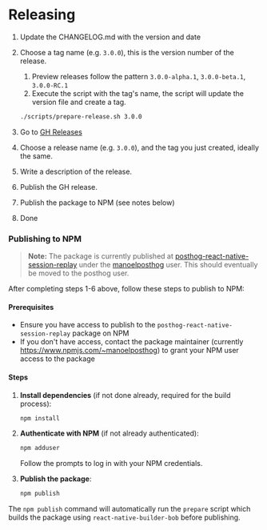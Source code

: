 Releasing
=========

 1. Update the CHANGELOG.md with the version and date 
 2. Choose a tag name (e.g. `3.0.0`), this is the version number of the release.
    1. Preview releases follow the pattern `3.0.0-alpha.1`, `3.0.0-beta.1`, `3.0.0-RC.1`
    2. Execute the script with the tag's name, the script will update the version file and create a tag.

    ```bash
    ./scripts/prepare-release.sh 3.0.0
    ```

 3. Go to [GH Releases](https://github.com/PostHog/posthog-react-native-session-replay/releases)
 4. Choose a release name (e.g. `3.0.0`), and the tag you just created, ideally the same.
 5. Write a description of the release.
 6. Publish the GH release.
 7. Publish the package to NPM (see notes below)
 8. Done

### Publishing to NPM

> **Note:** The package is currently published at [posthog-react-native-session-replay](https://www.npmjs.com/package/posthog-react-native-session-replay) under the [manoelposthog](https://www.npmjs.com/~manoelposthog) user. This should eventually be moved to the posthog user.

After completing steps 1-6 above, follow these steps to publish to NPM:

#### Prerequisites
- Ensure you have access to publish to the `posthog-react-native-session-replay` package on NPM
- If you don't have access, contact the package maintainer (currently https://www.npmjs.com/~manoelposthog) to grant your NPM user access to the package

#### Steps

1. **Install dependencies** (if not done already, required for the build process):
   ```bash
   npm install
   ```

2. **Authenticate with NPM** (if not already authenticated):
   ```bash
   npm adduser
   ```
   Follow the prompts to log in with your NPM credentials.

3. **Publish the package**:
   ```bash
   npm publish
   ```

The `npm publish` command will automatically run the `prepare` script which builds the package using `react-native-builder-bob` before publishing.